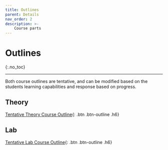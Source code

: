 ```yaml
---
title: Outlines
parent: Details
nav_order: 2
description: >-
    Course parts
---
```


# Outlines
{:.no_toc}

---

Both course outlines are tentative, and can be modified based on the students learning capabilities and response based on progress. 
## Theory
[Tentative Theory Course Outline](#){: .btn .btn-outline .h6}


## Lab
[Tentative Lab Course Outline](#){: .btn .btn-outline .h6}
